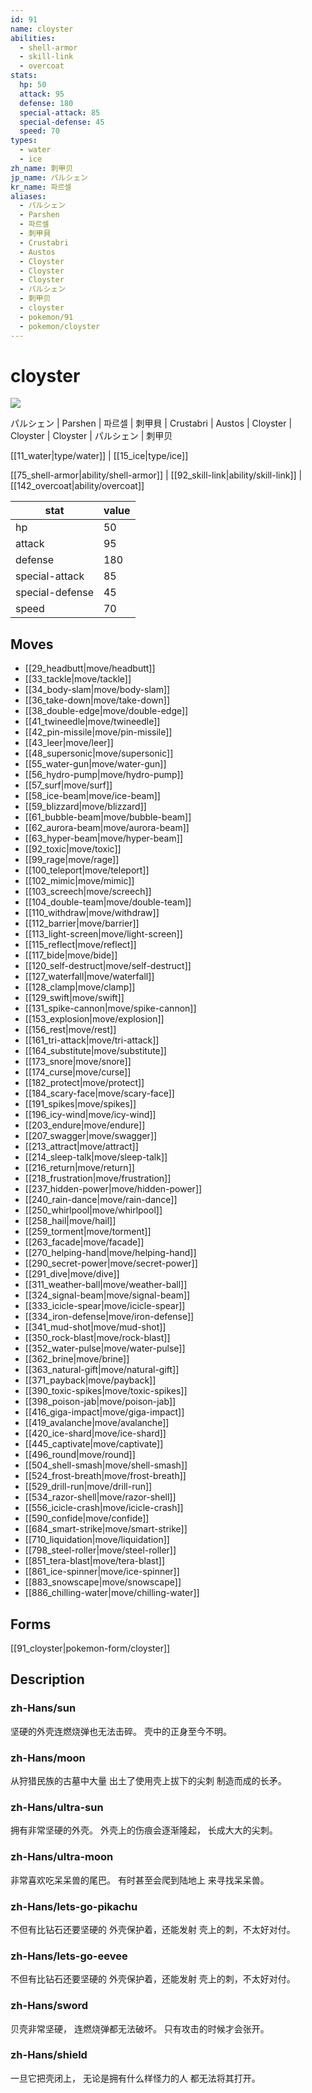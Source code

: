 ```yaml
---
id: 91
name: cloyster
abilities:
  - shell-armor
  - skill-link
  - overcoat
stats:
  hp: 50
  attack: 95
  defense: 180
  special-attack: 85
  special-defense: 45
  speed: 70
types:
  - water
  - ice
zh_name: 刺甲贝
jp_name: パルシェン
kr_name: 파르셀
aliases:
  - パルシェン
  - Parshen
  - 파르셀
  - 刺甲貝
  - Crustabri
  - Austos
  - Cloyster
  - Cloyster
  - Cloyster
  - パルシェン
  - 刺甲贝
  - cloyster
  - pokemon/91
  - pokemon/cloyster
---
```

# cloyster

![](https://raw.githubusercontent.com/PokeAPI/sprites/master/sprites/pokemon/91.png)

パルシェン | Parshen | 파르셀 | 刺甲貝 | Crustabri | Austos | Cloyster | Cloyster | Cloyster | パルシェン | 刺甲贝

[[11_water|type/water]] | [[15_ice|type/ice]]

[[75_shell-armor|ability/shell-armor]] | [[92_skill-link|ability/skill-link]] | [[142_overcoat|ability/overcoat]]

|stat|value|
|---|---|
|hp|50|
|attack|95|
|defense|180|
|special-attack|85|
|special-defense|45|
|speed|70|


## Moves

- [[29_headbutt|move/headbutt]]
- [[33_tackle|move/tackle]]
- [[34_body-slam|move/body-slam]]
- [[36_take-down|move/take-down]]
- [[38_double-edge|move/double-edge]]
- [[41_twineedle|move/twineedle]]
- [[42_pin-missile|move/pin-missile]]
- [[43_leer|move/leer]]
- [[48_supersonic|move/supersonic]]
- [[55_water-gun|move/water-gun]]
- [[56_hydro-pump|move/hydro-pump]]
- [[57_surf|move/surf]]
- [[58_ice-beam|move/ice-beam]]
- [[59_blizzard|move/blizzard]]
- [[61_bubble-beam|move/bubble-beam]]
- [[62_aurora-beam|move/aurora-beam]]
- [[63_hyper-beam|move/hyper-beam]]
- [[92_toxic|move/toxic]]
- [[99_rage|move/rage]]
- [[100_teleport|move/teleport]]
- [[102_mimic|move/mimic]]
- [[103_screech|move/screech]]
- [[104_double-team|move/double-team]]
- [[110_withdraw|move/withdraw]]
- [[112_barrier|move/barrier]]
- [[113_light-screen|move/light-screen]]
- [[115_reflect|move/reflect]]
- [[117_bide|move/bide]]
- [[120_self-destruct|move/self-destruct]]
- [[127_waterfall|move/waterfall]]
- [[128_clamp|move/clamp]]
- [[129_swift|move/swift]]
- [[131_spike-cannon|move/spike-cannon]]
- [[153_explosion|move/explosion]]
- [[156_rest|move/rest]]
- [[161_tri-attack|move/tri-attack]]
- [[164_substitute|move/substitute]]
- [[173_snore|move/snore]]
- [[174_curse|move/curse]]
- [[182_protect|move/protect]]
- [[184_scary-face|move/scary-face]]
- [[191_spikes|move/spikes]]
- [[196_icy-wind|move/icy-wind]]
- [[203_endure|move/endure]]
- [[207_swagger|move/swagger]]
- [[213_attract|move/attract]]
- [[214_sleep-talk|move/sleep-talk]]
- [[216_return|move/return]]
- [[218_frustration|move/frustration]]
- [[237_hidden-power|move/hidden-power]]
- [[240_rain-dance|move/rain-dance]]
- [[250_whirlpool|move/whirlpool]]
- [[258_hail|move/hail]]
- [[259_torment|move/torment]]
- [[263_facade|move/facade]]
- [[270_helping-hand|move/helping-hand]]
- [[290_secret-power|move/secret-power]]
- [[291_dive|move/dive]]
- [[311_weather-ball|move/weather-ball]]
- [[324_signal-beam|move/signal-beam]]
- [[333_icicle-spear|move/icicle-spear]]
- [[334_iron-defense|move/iron-defense]]
- [[341_mud-shot|move/mud-shot]]
- [[350_rock-blast|move/rock-blast]]
- [[352_water-pulse|move/water-pulse]]
- [[362_brine|move/brine]]
- [[363_natural-gift|move/natural-gift]]
- [[371_payback|move/payback]]
- [[390_toxic-spikes|move/toxic-spikes]]
- [[398_poison-jab|move/poison-jab]]
- [[416_giga-impact|move/giga-impact]]
- [[419_avalanche|move/avalanche]]
- [[420_ice-shard|move/ice-shard]]
- [[445_captivate|move/captivate]]
- [[496_round|move/round]]
- [[504_shell-smash|move/shell-smash]]
- [[524_frost-breath|move/frost-breath]]
- [[529_drill-run|move/drill-run]]
- [[534_razor-shell|move/razor-shell]]
- [[556_icicle-crash|move/icicle-crash]]
- [[590_confide|move/confide]]
- [[684_smart-strike|move/smart-strike]]
- [[710_liquidation|move/liquidation]]
- [[798_steel-roller|move/steel-roller]]
- [[851_tera-blast|move/tera-blast]]
- [[861_ice-spinner|move/ice-spinner]]
- [[883_snowscape|move/snowscape]]
- [[886_chilling-water|move/chilling-water]]

## Forms



[[91_cloyster|pokemon-form/cloyster]]

## Description

### zh-Hans/sun

坚硬的外壳连燃烧弹也无法击碎。
壳中的正身至今不明。

### zh-Hans/moon

从狩猎民族的古墓中大量
出土了使用壳上拔下的尖刺
制造而成的长矛。

### zh-Hans/ultra-sun

拥有非常坚硬的外壳。
外壳上的伤痕会逐渐隆起，
长成大大的尖刺。

### zh-Hans/ultra-moon

非常喜欢吃呆呆兽的尾巴。
有时甚至会爬到陆地上
来寻找呆呆兽。

### zh-Hans/lets-go-pikachu

不但有比钻石还要坚硬的
外壳保护着，还能发射
壳上的刺，不太好对付。

### zh-Hans/lets-go-eevee

不但有比钻石还要坚硬的
外壳保护着，还能发射
壳上的刺，不太好对付。

### zh-Hans/sword

贝壳非常坚硬，
连燃烧弹都无法破坏。
只有攻击的时候才会张开。

### zh-Hans/shield

一旦它把壳闭上，
无论是拥有什么样怪力的人
都无法将其打开。

